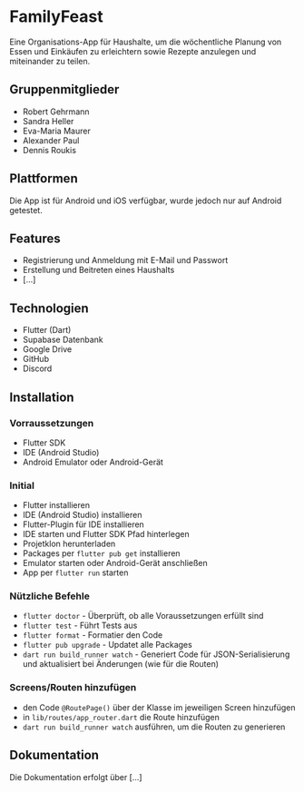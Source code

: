 # FamilyFeast

Eine Organisations-App für Haushalte, um die wöchentliche Planung von Essen und Einkäufen zu
erleichtern sowie Rezepte anzulegen und miteinander zu teilen.

## Gruppenmitglieder

- Robert Gehrmann
- Sandra Heller
- Eva-Maria Maurer
- Alexander Paul
- Dennis Roukis

## Plattformen

Die App ist für Android und iOS verfügbar, wurde jedoch nur auf Android getestet.

## Features

- Registrierung und Anmeldung mit E-Mail und Passwort
- Erstellung und Beitreten eines Haushalts
- [...]

## Technologien

- Flutter (Dart)
- Supabase Datenbank
- Google Drive
- GitHub
- Discord

## Installation

### Vorraussetzungen

- Flutter SDK
- IDE (Android Studio)
- Android Emulator oder Android-Gerät

### Initial

- Flutter installieren
- IDE (Android Studio) installieren
- Flutter-Plugin für IDE installieren
- IDE starten und Flutter SDK Pfad hinterlegen
- Projetklon herunterladen
- Packages per `flutter pub get` installieren
- Emulator starten oder Android-Gerät anschließen
- App per `flutter run` starten

### Nützliche Befehle

- `flutter doctor` - Überprüft, ob alle Voraussetzungen erfüllt sind
- `flutter test` - Führt Tests aus
- `flutter format` - Formatier den Code
- `flutter pub upgrade` - Updatet alle Packages
- `dart run build_runner watch` - Generiert Code für JSON-Serialisierung und aktualisiert bei
  Änderungen (wie für die Routen)

### Screens/Routen hinzufügen

- den Code `@RoutePage()` über der Klasse im jeweiligen Screen hinzufügen
- in `lib/routes/app_router.dart` die Route hinzufügen
- `dart run build_runner watch` ausführen, um die Routen zu generieren

## Dokumentation

Die Dokumentation erfolgt über [...]

